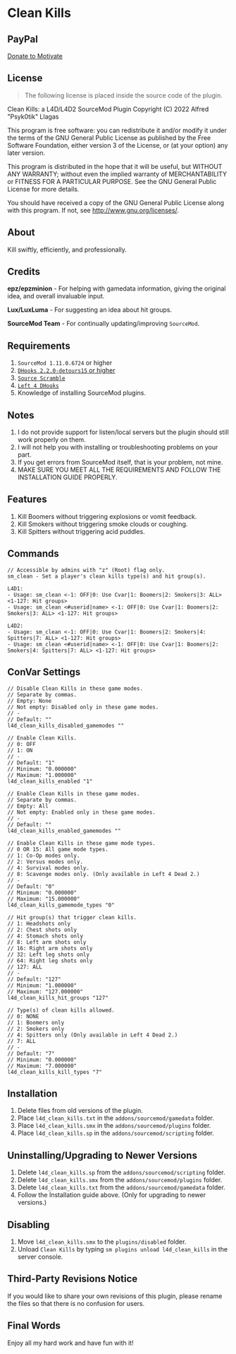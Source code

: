 # Clean Kills

## PayPal
[Donate to Motivate](https://paypal.me/Psyk0tikism?locale.x=en_US)

## License
> The following license is placed inside the source code of the plugin.

Clean Kills: a L4D/L4D2 SourceMod Plugin
Copyright (C) 2022  Alfred "Psyk0tik" Llagas

This program is free software: you can redistribute it and/or modify it under the terms of the GNU General Public License as published by the Free Software Foundation, either version 3 of the License, or (at your option) any later version.

This program is distributed in the hope that it will be useful, but WITHOUT ANY WARRANTY; without even the implied warranty of MERCHANTABILITY or FITNESS FOR A PARTICULAR PURPOSE.  See the GNU General Public License for more details.

You should have received a copy of the GNU General Public License along with this program.  If not, see <http://www.gnu.org/licenses/>.

## About
Kill swiftly, efficiently, and professionally.

## Credits
**epz/epzminion** - For helping with gamedata information, giving the original idea, and overall invaluable input.

**Lux/LuxLuma** - For suggesting an idea about hit groups.

**SourceMod Team** - For continually updating/improving `SourceMod`.

## Requirements
1. `SourceMod 1.11.0.6724` or higher
2. [`DHooks 2.2.0-detours15` or higher](https://forums.alliedmods.net/showpost.php?p=2588686&postcount=589)
3. [`Source Scramble`](https://github.com/nosoop/SMExt-SourceScramble)
4. [`Left 4 DHooks`](https://forums.alliedmods.net/showthread.php?t=321696)
5. Knowledge of installing SourceMod plugins.

## Notes
1. I do not provide support for listen/local servers but the plugin should still work properly on them.
2. I will not help you with installing or troubleshooting problems on your part.
3. If you get errors from SourceMod itself, that is your problem, not mine.
4. MAKE SURE YOU MEET ALL THE REQUIREMENTS AND FOLLOW THE INSTALLATION GUIDE PROPERLY.

## Features
1. Kill Boomers without triggering explosions or vomit feedback.
2. Kill Smokers without triggering smoke clouds or coughing.
3. Kill Spitters without triggering acid puddles.

## Commands
```
// Accessible by admins with "z" (Root) flag only.
sm_clean - Set a player's clean kills type(s) and hit group(s).

L4D1:
- Usage: sm_clean <-1: OFF|0: Use Cvar|1: Boomers|2: Smokers|3: ALL> <1-127: Hit groups>
- Usage: sm_clean <#userid|name> <-1: OFF|0: Use Cvar|1: Boomers|2: Smokers|3: ALL> <1-127: Hit groups>

L4D2:
- Usage: sm_clean <-1: OFF|0: Use Cvar|1: Boomers|2: Smokers|4: Spitters|7: ALL> <1-127: Hit groups>
- Usage: sm_clean <#userid|name> <-1: OFF|0: Use Cvar|1: Boomers|2: Smokers|4: Spitters|7: ALL> <1-127: Hit groups>
```

## ConVar Settings
```
// Disable Clean Kills in these game modes.
// Separate by commas.
// Empty: None
// Not empty: Disabled only in these game modes.
// -
// Default: ""
l4d_clean_kills_disabled_gamemodes ""

// Enable Clean Kills.
// 0: OFF
// 1: ON
// -
// Default: "1"
// Minimum: "0.000000"
// Maximum: "1.000000"
l4d_clean_kills_enabled "1"

// Enable Clean Kills in these game modes.
// Separate by commas.
// Empty: All
// Not empty: Enabled only in these game modes.
// -
// Default: ""
l4d_clean_kills_enabled_gamemodes ""

// Enable Clean Kills in these game mode types.
// 0 OR 15: All game mode types.
// 1: Co-Op modes only.
// 2: Versus modes only.
// 4: Survival modes only.
// 8: Scavenge modes only. (Only available in Left 4 Dead 2.)
// -
// Default: "0"
// Minimum: "0.000000"
// Maximum: "15.000000"
l4d_clean_kills_gamemode_types "0"

// Hit group(s) that trigger clean kills.
// 1: Headshots only
// 2: Chest shots only
// 4: Stomach shots only
// 8: Left arm shots only
// 16: Right arm shots only
// 32: Left leg shots only
// 64: Right leg shots only
// 127: ALL
// -
// Default: "127"
// Minimum: "1.000000"
// Maximum: "127.000000"
l4d_clean_kills_hit_groups "127"

// Type(s) of clean kills allowed.
// 0: NONE
// 1: Boomers only
// 2: Smokers only
// 4: Spitters only (Only available in Left 4 Dead 2.)
// 7: ALL
// -
// Default: "7"
// Minimum: "0.000000"
// Maximum: "7.000000"
l4d_clean_kills_kill_types "7"
```

## Installation
1. Delete files from old versions of the plugin.
2. Place `l4d_clean_kills.txt` in the `addons/sourcemod/gamedata` folder.
3. Place `l4d_clean_kills.smx` in the `addons/sourcemod/plugins` folder.
4. Place `l4d_clean_kills.sp` in the `addons/sourcemod/scripting` folder.

## Uninstalling/Upgrading to Newer Versions
1. Delete `l4d_clean_kills.sp` from the `addons/sourcemod/scripting` folder.
2. Delete `l4d_clean_kills.smx` from the `addons/sourcemod/plugins` folder.
3. Delete `l4d_clean_kills.txt` from the `addons/sourcemod/gamedata` folder.
4. Follow the Installation guide above. (Only for upgrading to newer versions.)

## Disabling
1. Move `l4d_clean_kills.smx` to the `plugins/disabled` folder.
2. Unload `Clean Kills` by typing `sm plugins unload l4d_clean_kills` in the server console.

## Third-Party Revisions Notice
If you would like to share your own revisions of this plugin, please rename the files so that there is no confusion for users.

## Final Words
Enjoy all my hard work and have fun with it!